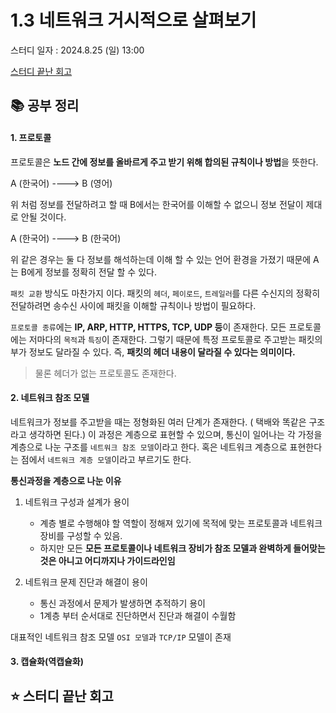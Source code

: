 # 1.3 네트워크 거시적으로 살펴보기

스터디 일자 : 2024.8.25 (일) 13:00

[스터디 끝난 회고](#-스터디-끝난-회고)

## 📚 공부 정리

#### 1. 프로토콜

프로토콜은 **노드 간에 정보를 올바르게 주고 받기 위해 합의된 규칙이나 방법**을 뜻한다.

A (한국어) ----> B (영어) 

위 처럼 정보를 전달하려고 할 때 B에서는 한국어를 이해할 수 없으니 정보 전달이 제대로 안될 것이다.

A (한국어) ----> B (한국어)

위 같은 경우는 둘 다 정보를 해석하는데 이해 할 수 있는 언어 환경을 가졌기 때문에 A는 B에게 정보를 정확히 전달 할 수 있다.

`패킷 교환` 방식도 마찬가지 이다. 패킷의 `헤더`, `페이로드`, `트레일러`를 다른 수신지의 정확히 전달하려면 송수신 사이에 패킷을 이해할 규칙이나 방법이 필요하다.

`프로토콜 종류`에는 **IP, ARP, HTTP, HTTPS, TCP, UDP 등**이 존재한다. 모든 프로토콜에는 저마다의 `목적`과 `특징`이 존재한다.
그렇기 때문에 특정 프로토콜로 주고받는 패킷의 부가 정보도 달라질 수 있다. 즉, **패킷의 헤더 내용이 달라질 수 있다는 의미이다.**

> 물론 헤더가 없는 프로토콜도 존재한다.
  
#### 2. 네트워크 참조 모델

 네트워크가 정보를 주고받을 때는 정형화된 여러 단계가 존재한다. ( 택배와 똑같은 구조라고 생각하면 된다.)
 이 과정은 계층으로 표현할 수 있으며, 통신이 일어나는 각 가정을 계층으로 나눈 구조를 `네트워크 참조 모델`이라고 한다. 혹은 네트워크 계층으로 표현한다는 점에서 `네트워크 계층 모델`이라고 부르기도 한다.

 **통신과정을 계층으로 나눈 이유**

  1) 네트워크 구성과 설계가 용이
     - 계층 별로 수행해야 할 역할이 정해져 있기에 목적에 맞는 프로토콜과 네트워크 장비를 구성할 수 있음.
     -  하지만 모든 **모든 프로토콜이나 네트워크 장비가 참조 모델과 완벽하게 들어맞는 것은 아니고 어디까지나 가이드라인임**  
       
  2) 네트워크 문제 진단과 해결이 용이
     - 통신 과정에서 문제가 발생하면 추적하기 용이
     - 1계층 부터 순서대로 진단하면서 진단과 해결이 수월함    

 대표적인 네트워크 참조 모델 `OSI 모델`과 `TCP/IP` 모델이 존재

 


#### 3. 캡슐화(역캡슐화)



## ⭐ 스터디 끝난 회고

